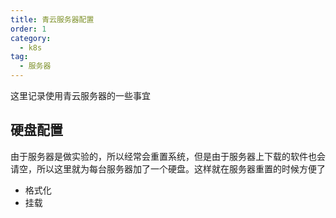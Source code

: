```yaml
---
title: 青云服务器配置
order: 1
category:
  - k8s
tag:
  - 服务器
---
```


这里记录使用青云服务器的一些事宜


## 硬盘配置

由于服务器是做实验的，所以经常会重置系统，但是由于服务器上下载的软件也会请空，所以这里就为每台服务器加了一个硬盘。这样就在服务器重置的时候方便了

- 格式化
- 挂载

